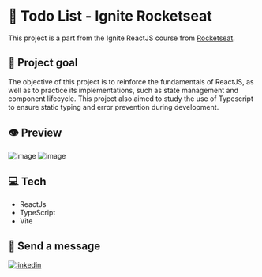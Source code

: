 # 📝 Todo List - Ignite Rocketseat

This project is a part from the Ignite ReactJS course from [Rocketseat](https://www.rocketseat.com.br/).

## 🎯 Project goal

The objective of this project is to reinforce the fundamentals of ReactJS, as well as to practice its implementations, such as state management and component lifecycle. This project also aimed to study the use of Typescript to ensure static typing and error prevention during development.

## 👁 Preview
![image](https://github.com/dtfigueiredo/igniteTodoList/assets/85001250/43e65d67-10cb-42fb-8e51-837cd3e59d23)
![image](https://github.com/dtfigueiredo/igniteTodoList/assets/85001250/05be7a82-691b-4101-afa3-bc2a6826e20f)

## 💻 Tech

- ReactJs
- TypeScript
- Vite

## 📨 Send a message

[![linkedin](https://img.shields.io/badge/linkedin-0A66C2?style=for-the-badge&logo=linkedin&logoColor=white)](https://www.linkedin.com/in/dtfigueiredo/)
